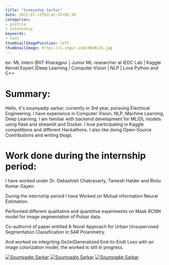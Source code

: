 ```yaml
---
title: "Soumyadip Sarkar"
date: 2021-07-12T03:41:37+05:30
categories:
- profile
- internship
keywords:
- tech
thumbnailImagePosition: left
thumbnailImage: https://i.imgur.com/XBzN1JS.jpg
---
```


ex- ML intern @IIT Kharagpur | Junior ML researcher at IEDC Lab | Kaggle Kernel Expert |Deep Learning | Computer Vision | NLP | Love Python and C++
<!--more-->

# Summary:
Hello, it's soumyadip sarkar, currently in 3rd year, pursuing Electrical Engineering. I have experience in Computer Vision, NLP, Machine Learning, Deep Learning. I am familiar with backend development for ML/DL models using flask and streamlit and Docker. I love participating in Kaggle competitions and different Hackathons. I also like doing Open-Source Contributions and writing blogs.

# Work done during the internship period:
I have worked under Dr. Debashish Chakravarty, Tamesh Halder and Rintu Kumar Gayen.

During the internship period I have Worked on Mutual information Neural Estimation.

Performed different qualitative and quantitive experiments on  Mask RCNN model for image segmentation of Polsar data.

Co-authorrd of paper entitled A Novel Approach for Urban Unsupervised Segmentation Classification in SAR Polarimetry.

And worked on integriting Ge2e(Generalized End-to-End) Loss with an image colorization model, the worked is still in progress.  




[![Soumyadip Sarkar](https://i.imgur.com/a3G3rKd.png)](https://twitter.com/Soumya997Sarkar) [![Soumyadip Sarkar](https://i.imgur.com/NIzjfgH.png)](https://www.linkedin.com/in/soumyadip-sarkar/) [![Soumyadip Sarkar](https://i.imgur.com/hxektbk.png)](https://github.com/soumya997)